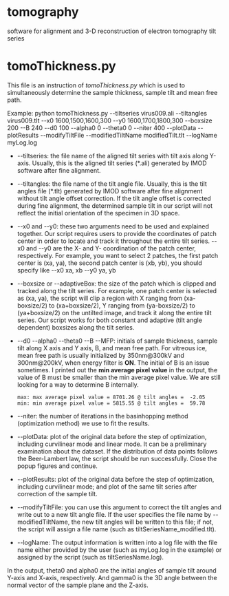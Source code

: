 # tomography
software for alignment and 3-D reconstruction of electron tomography tilt series

# tomoThickness.py
This file is an instruction of *tomoThickness.py* which is used to simultaneously determine the sample thickness, sample tilt and mean free path.

Example: python tomoThickness.py --tiltseries virus009.ali --tiltangles virus009.tlt --x0 1600,1500,1600,300 --y0 1600,1700,1800,300 --boxsize 200 --B 240 --d0 100 --alpha0 0 --theta0 0 --niter 400 --plotData --plotResults --modifyTiltFile --modifiedTiltName modifiedTilt.tlt --logName myLog.log

* --tiltseries: the file name of the aligned tilt series with tilt axis along Y-axis. Usually, this is the aligned tilt series (*.ali) generated by IMOD software after fine alignment.

* --tiltangles: the file name of the tilt angle file. Usually, this is the tilt angles file (*.tlt) generated by IMOD software after fine alignment without tilt angle offset correction. If the tilt angle offset is corrected during fine alignment, the determined sample tilt in our script will not reflect the initial orientation of the specimen in 3D space.

* --x0 and --y0: these two arguments need to be used and explained together. Our script requires users to provide the coordinates of patch center in order to locate and track it throughout the entire tilt series. --x0 and --y0 are the X- and Y- coordination of the patch center, respectively. For example, you want to select 2 patches, the first patch center is (xa, ya), the second patch center is (xb, yb), you should specify like --x0 xa, xb --y0 ya, yb

* --boxsize or --adaptiveBox: the size of the patch which is clipped and tracked along the tilt series. For example, one patch center is selected as (xa, ya), the script will clip a region with X ranging from (xa-boxsize/2) to (xa+boxsize/2), Y ranging from (ya-boxsize/2) to (ya+boxsize/2) on the untilted image, and track it along the entire tilt series. Our script works for both constant and adaptive (tilt angle dependent) boxsizes along the tilt series.

* --d0 --alpha0 --theta0 --B --MFP: initials of sample thickness, sample tilt along X axis and Y axis, B, and mean free path. For vitreous ice, mean free path is usually initialized by 350nm@300kV and 300nm@200kV, when energy filter is **ON**. The initial of B is an issue sometimes. I printed out the **min average pixel value** in the output, the value of B must be smaller than the min average pixel value. We are still looking for a way to determine B internally. 
	```
	max: max average pixel value = 8701.26 @ tilt angles =  -2.05
	min: min average pixel value = 5815.55 @ tilt angles =  59.78
	```

* --niter: the number of iterations in the basinhopping method (optimization method) we use to fit the results.

* --plotData: plot of the original data before the step of optimization, including curvilinear mode and linear mode. It can be a preliminary examination about the dataset. If the distribution of data points follows the Beer-Lambert law, the script should be run successfully. Close the popup figures and continue.

* --plotResults: plot of the original data before the step of optimization, including curvilinear mode; and plot of the same tilt series after correction of the sample tilt.

* --modifyTiltFile: you can use this argument to correct the tilt angles and write out to a new tilt angle file. If the user specifies the file name by --modifiedTiltName, the new tilt angles will be written to this file; if not, the script will assign a file name (such as tiltSeriesName_modified.tlt).

* --logName: The output information is written into a log file with the file name either provided by the user (such as myLog.log in the example) or assigned by the script (such as tiltSeriesName.log).

In the output, theta0 and alpha0 are the initial angles of sample tilt around Y-axis and X-axis, respectively. And gamma0 is the 3D angle between the normal vector of the sample plane and the Z-axis.
